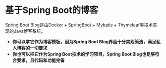 # 基于Spring Boot的博客

Spring Boot Blog是由Docker + SpringBoot + Mybatis + Thymeleaf等技术实现的Java博客系统。

- **你可以拿它作为博客模板，因为Spring Boot Blog界面十分美观简洁，满足私人博客的一切要求**
- **你也可以把它作为Spring Boot技术的学习项目，Spring Boot Blog也足够符合要求，且代码和功能完备**

